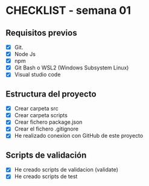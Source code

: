 # CHECKLIST - semana 01

## Requisitos previos

- [x] Git.
- [x] Node Js
- [x] npm
- [x] Git Bash o WSL2 (Windows Subsystem Linux)
- [x] Visual studio code

## Estructura del proyecto
- [x] Crear carpeta src
- [x] Crear carpeta scripts
- [x] Crear fichero package.json
- [x] Crear el fichero .gitignore
- [x] He realizado conexion con GitHub de este proyecto

## Scripts de validación

- [x] He creado scripts de validacion (validate)
- [x] He creado scripts de test
